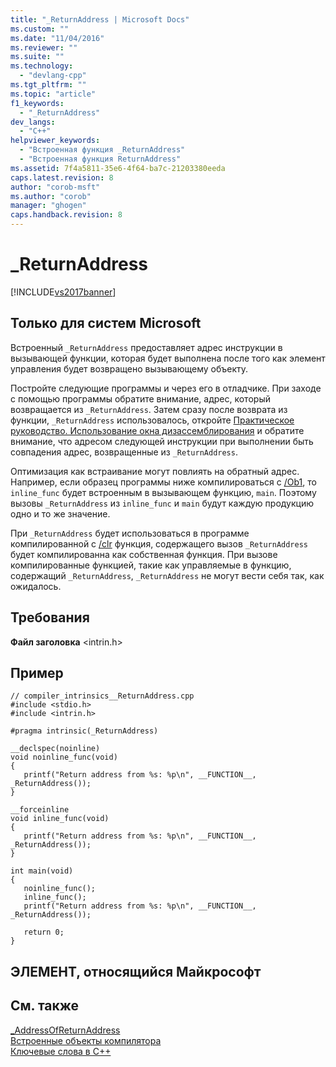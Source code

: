 ```yaml
---
title: "_ReturnAddress | Microsoft Docs"
ms.custom: ""
ms.date: "11/04/2016"
ms.reviewer: ""
ms.suite: ""
ms.technology: 
  - "devlang-cpp"
ms.tgt_pltfrm: ""
ms.topic: "article"
f1_keywords: 
  - "_ReturnAddress"
dev_langs: 
  - "C++"
helpviewer_keywords: 
  - "Встроенная функция _ReturnAddress"
  - "Встроенная функция ReturnAddress"
ms.assetid: 7f4a5811-35e6-4f64-ba7c-21203380eeda
caps.latest.revision: 8
author: "corob-msft"
ms.author: "corob"
manager: "ghogen"
caps.handback.revision: 8
---
```

# _ReturnAddress
[!INCLUDE[vs2017banner](../assembler/inline/includes/vs2017banner.md)]

## Только для систем Microsoft  
 Встроенный `_ReturnAddress` предоставляет адрес инструкции в вызывающей функции, которая будет выполнена после того как элемент управления будет возвращено вызывающему объекту.  
  
 Постройте следующие программы и через его в отладчике.  При заходе с помощью программы обратите внимание, адрес, который возвращается из `_ReturnAddress`.  Затем сразу после возврата из функции, `_ReturnAddress` использовалось, откройте [Практическое руководство. Использование окна дизассемблирования](../Topic/How%20to:%20Use%20the%20Disassembly%20Window.md) и обратите внимание, что адресом следующей инструкции при выполнении быть совпадения адрес, возвращенные из `_ReturnAddress`.  
  
 Оптимизация как встраивание могут повлиять на обратный адрес.  Например, если образец программы ниже компилироваться с [\/Ob1](../build/reference/ob-inline-function-expansion.md), то `inline_func` будет встроенным в вызывающем функцию, `main`.  Поэтому вызовы `_ReturnAddress` из `inline_func` и `main` будут каждую продукцию одно и то же значение.  
  
 При `_ReturnAddress` будет использоваться в программе компилированной с [\/clr](../build/reference/clr-common-language-runtime-compilation.md) функция, содержащего вызов `_ReturnAddress` будет компилированна как собственная функция.  При вызове компилированные функцией, такие как управляемые в функцию, содержащий `_ReturnAddress`, `_ReturnAddress` не могут вести себя так, как ожидалось.  
  
## Требования  
 **Файл заголовка** \<intrin.h\>  
  
## Пример  
  
```  
// compiler_intrinsics__ReturnAddress.cpp  
#include <stdio.h>  
#include <intrin.h>  
  
#pragma intrinsic(_ReturnAddress)  
  
__declspec(noinline)  
void noinline_func(void)  
{  
   printf("Return address from %s: %p\n", __FUNCTION__, _ReturnAddress());  
}  
  
__forceinline  
void inline_func(void)  
{  
   printf("Return address from %s: %p\n", __FUNCTION__, _ReturnAddress());  
}  
  
int main(void)  
{  
   noinline_func();   
   inline_func();  
   printf("Return address from %s: %p\n", __FUNCTION__, _ReturnAddress());  
  
   return 0;  
}  
```  
  
## ЭЛЕМЕНТ, относящийся Майкрософт  
  
## См. также  
 [\_AddressOfReturnAddress](../intrinsics/addressofreturnaddress.md)   
 [Встроенные объекты компилятора](../intrinsics/compiler-intrinsics.md)   
 [Ключевые слова в C\+\+](../cpp/keywords-cpp.md)